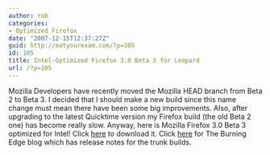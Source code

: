 ```yaml
---
author: rob
categories:
- Optimized Firefox
date: "2007-12-15T12:37:27Z"
guid: http://eatyourexam.com/?p=105
id: 105
title: Intel-Optimized Firefox 3.0 Beta 3 for Leopard
url: /?p=105
---
```

Mozilla Developers have recently moved the Mozilla HEAD branch from Beta 2 to Beta 3. I decided that I should make a new build since this name change must mean there have been some big improvements. Also, after upgrading to the latest Quicktime version my Firefox build (the old Beta 2 one) has become really slow. Anyway, here is Mozilla Firefox 3.0 Beta 3 optimized for Intel! Click [here](http://eatyourexam.com/my-files/ff-opt/firefox-3.0b3pre.en-US.mac.dmg "Intel-Optimized Firefox 3.0 Beta 3 Download") to download it. Click [here](http://www.squarefree.com/burningedge/2007/12/10/2007-12-10-trunk-builds/) for The Burning Edge blog which has release notes for the trunk builds.